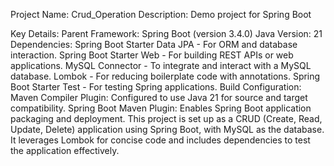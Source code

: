 Project Name: Crud_Operation
Description: Demo project for Spring Boot

Key Details:
Parent Framework: Spring Boot (version 3.4.0)
Java Version: 21
Dependencies:
Spring Boot Starter Data JPA - For ORM and database interaction.
Spring Boot Starter Web - For building REST APIs or web applications.
MySQL Connector - To integrate and interact with a MySQL database.
Lombok - For reducing boilerplate code with annotations.
Spring Boot Starter Test - For testing Spring applications.
Build Configuration:
Maven Compiler Plugin: Configured to use Java 21 for source and target compatibility.
Spring Boot Maven Plugin: Enables Spring Boot application packaging and deployment.
This project is set up as a CRUD (Create, Read, Update, Delete) application using Spring Boot, with MySQL as the database. It leverages Lombok for concise code and includes dependencies to test the application effectively.






